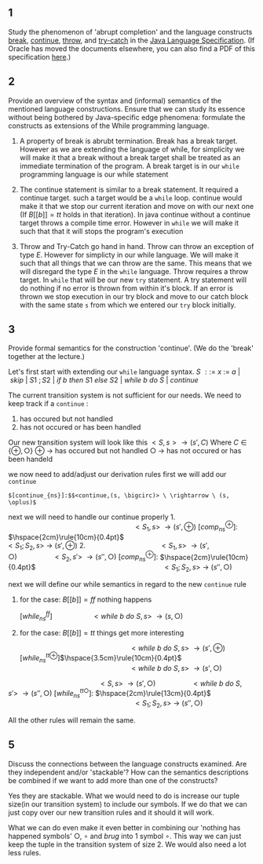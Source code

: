 ## 1
Study the phenomenon of 'abrupt completion' and the language constructs [break](http://docs.oracle.com/javase/specs/jls/se6/html/statements.html#14.15), [continue](http://docs.oracle.com/javase/specs/jls/se6/html/statements.html#14.16), [throw](http://docs.oracle.com/javase/specs/jls/se6/html/statements.html#14.18), and [try-catch](http://docs.oracle.com/javase/specs/jls/se6/html/statements.html#14.20) in the [Java Language Specification](http://docs.oracle.com/javase/specs/jls/se6/html/j3TOC.html). (If Oracle has moved the documents elsewhere, you can also find a PDF of this specification [here](https://brightspace.ru.nl/content/enforced/333269-NWI-IBC025-2022-KW4-V/Learning%20tasks/langspec-3.0.pdf?_&d2lSessionVal=Gu0jBHEuaUWw9fMF95BmqzxP9&ou=333269).)

## 2
Provide an overview of the syntax and (informal) semantics of the mentioned language constructions. Ensure that we can study its essence without being bothered by Java-specific edge phenomena: formulate the constructs as extensions of the While programming language.

1. A property of break is abrubt termination. Break has a break target. However as we are extending the language of while, for simplicity we will make it that a break without a break target shall be treated as an immediate termination of the program. A break target is in our `while` programming language is our while statement 

2. The continue statement is similar to a break statement. It required a continue target. such a target would be a `while` loop. continue would make it that we stop our current iteration and move on with our next one (If $B[[b]] = tt$ holds in that iteration). In java continue without a continue target throws a compile time error. However in `while` we will make it such that that it will stops the program's execution

3. Throw and Try-Catch go hand in hand. Throw can throw an exception of type $E$. However for simplicty in our while language. We will make it such that all things that we can throw are the same. This means that we will disregard the type $E$ in the  `while` language. Throw requires a throw target. In `while` that will be our new `try` statement. A try statement will do nothing if no error is thrown from within it's block. If an error is thrown we stop execution in our try block and move to our catch block with the same state `s` from which we entered our `try` block initially.


## 3
Provide formal semantics for the construction 'continue'. (We do the 'break' together at the lecture.)

Let's first start with extending our `while` language syntax.
$S \ ::= \ x \ := \ a \ | \ skip \ | \ S1 \ ;S2 \  | \ if \ b \  then \ S1 \ else \ S2 \ | \ while \ b \ do \ S \   | \ continue$

The current transition system is not sufficient for our needs. We need to keep track if a `continue` :
1. has occured but not handled
2. has not occured or has been handled

Our new transition system will look like this 
	$<S,s> \rightarrow (s',C)$
Where $C \in \{\oplus, \bigcirc\}$
$\oplus \ \rightarrow$  has occured but not handled
$\bigcirc \ \rightarrow$  has not occured or has been handeld

we now need to add/adjust our derivation rules
first we will add our `continue` 

	$[continue_{ns}]:$$<continue,(s, \bigcirc)> \ \rightarrow \ (s, \oplus)$
  
next we will need to handle our continue properly
1. 
$\hspace{7cm}<S_1, s> \ \rightarrow (s', \oplus)$
	$[comp_{ns}^{\oplus}]:$ $\hspace{2cm}\rule{10cm}{0.4pt}$
$\hspace{7cm}<S_1;S_2, s> \ \rightarrow \ (s', \oplus)$
2. 
$\hspace{4cm}<S_1, s> \ \rightarrow (s', \bigcirc)$$\hspace{2cm}<S_2, s'> \ \rightarrow (s'', \bigcirc)$
	$[comp_{ns}^{\oplus}]:$ $\hspace{2cm}\rule{10cm}{0.4pt}$
$\hspace{7cm}<S_1;S_2, s> \ \rightarrow \ (s'', \bigcirc)$

next we will define our while semantics in regard to the new `continue` rule

1. for the case: $B[[b]] = ff$ nothing happens

	$[while_{ns}^{ff}]$  $\hspace{2cm} \ <while \ b \ do \ S,s> \ \rightarrow (s,\bigcirc)$

2. for the case: $B[[b]] = tt$  things get more interesting

	  $\hspace{6cm} \ <while \ b \ do \ S,s> \ \rightarrow (s',\oplus)$
	$[while_{ns}^{tt \oplus}]$$\hspace{3.5cm}\rule{10cm}{0.4pt}$
	  $\hspace{6cm} \ <while \ b \ do \ S,s> \ \rightarrow (s',\bigcirc)$

$\hspace{5cm}<S, s> \ \rightarrow (s', \bigcirc)$$\hspace{2cm}<while \ b \ do \ S,s'> \ \rightarrow (s'', \bigcirc)$
	$[while_{ns}^{tt\bigcirc}]:$ $\hspace{2cm}\rule{13cm}{0.4pt}$
$\hspace{7cm}<S_1;S_2, s> \ \rightarrow \ (s'', \bigcirc)$

All the other rules will remain the same.

## 5
Discuss the connections between the language constructs examined. Are they independent and/or 'stackable'? How can the semantics descriptions be combined if we want to add more than one of the constructs?

Yes they are stackable. What we would need to do is increase our tuple size(in our transition system) to include our symbols. If we do that we can just copy over our new transition rules and it should it will work. 

What we can do even make it even better in combining our 'nothing has happened symbols' $\bigcirc, \ \circ$ and $brug$ into 1 symbol $\circ$. This way we can just keep the tuple in the transition system of size 2. We would also need a lot less rules.



